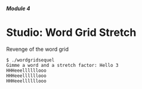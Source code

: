 ##### Module 4

# Studio: Word Grid Stretch

Revenge of the word grid

```
$ ./wordgridsequel
Gimme a word and a stretch factor: Hello 3
HHHeeellllllooo
HHHeeellllllooo
HHHeeellllllooo
```
